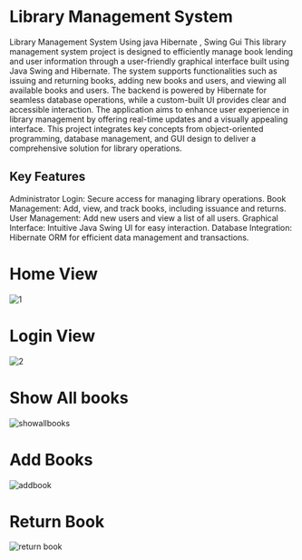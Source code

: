 # Library Management System
Library Management System Using java Hibernate , Swing Gui
This library management system project is designed to efficiently manage book lending and user information through a user-friendly graphical interface built using Java Swing and Hibernate. The system supports functionalities such as issuing and returning books, adding new books and users, and viewing all available books and users. The backend is powered by Hibernate for seamless database operations, while a custom-built UI provides clear and accessible interaction. The application aims to enhance user experience in library management by offering real-time updates and a visually appealing interface. This project integrates key concepts from object-oriented programming, database management, and GUI design to deliver a comprehensive solution for library operations.


## Key Features
Administrator Login: Secure access for managing library operations.
Book Management: Add, view, and track books, including issuance and returns.
User Management: Add new users and view a list of all users.
Graphical Interface: Intuitive Java Swing UI for easy interaction.
Database Integration: Hibernate ORM for efficient data management and transactions.

# Home View
![1](https://github.com/user-attachments/assets/f50fc9fe-c664-4f74-9c7e-7aeee6bc6978)

# Login View
![2](https://github.com/user-attachments/assets/19cb5911-7f1f-47f6-9e38-166ac739f02b)

# Show All books
![showallbooks](https://github.com/user-attachments/assets/96a76dbe-6dbc-431c-9c96-14b57b67092a)

# Add Books
![addbook](https://github.com/user-attachments/assets/2d4fdf37-e08f-4515-ad18-48d2972770eb)

# Return Book
![return book](https://github.com/user-attachments/assets/e2f89922-0509-402e-8e2b-25300874fb87)
